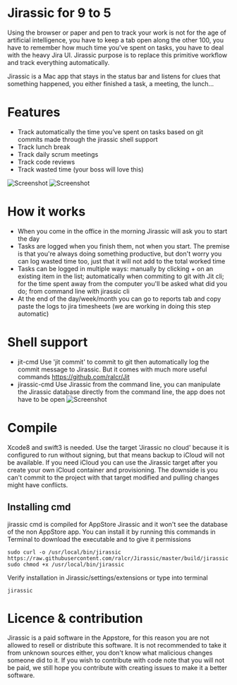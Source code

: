 # Jirassic for 9 to 5

Using the browser or paper and pen to track your work is not for the age of artificial intelligence, you have to keep a tab open along the other 100, you have to remember how much time you’ve spent on tasks, you have to deal with the heavy Jira UI. Jirassic purpose is to replace this primitive workflow and track everything automatically.

Jirassic is a Mac app that stays in the status bar and listens for clues that something happened, you either finished a task, a meeting, the lunch...

# Features
- Track automatically the time you’ve spent on tasks based on git commits made through the jirassic shell support
- Track lunch break
- Track daily scrum meetings
- Track code reviews
- Track wasted time (your boss will love this)

![Screenshot](https://s3.postimg.org/txo1juatf/Tasks.png)
![Screenshot](https://s16.postimg.org/u10ss7i85/Sengs.png)

# How it works
- When you come in the office in the morning Jirassic will ask you to start the day
- Tasks are logged when you finish them, not when you start. The premise is that you're always doing something productive, but don't worry you can log wasted time too, just that it will not add to the total worked time
- Tasks can be logged in multiple ways: manually by clicking + on an existing item in the list; automatically when commiting to git with Jit cli; for the time spent away from the computer you'll be asked what did you do; from command line with jirassic cli
- At the end of the day/week/month you can go to reports tab and copy paste the logs to jira timesheets (we are working in doing this step automatic)

# Shell support
- jit-cmd Use 'jit commit' to commit to git then automatically log the commit message to Jirassic. But it comes with much more useful commands https://github.com/ralcr/Jit
- jirassic-cmd Use Jirassic from the command line, you can manipulate the Jirassic database directly from the command line, the app does not have to be open
![Screenshot](https://s1.postimg.org/tq0jtk65b/Screen_Shot_2017-04-01_at_17.45.21.png)

# Compile
Xcode8 and swift3 is needed. Use the target 'Jirassic no cloud' because it is configured to run without signing, but that means backup to iCloud will not be available. If you need iCloud you can use the Jirassic target after you create your own iCloud container and provisioning. The downside is you can't commit to the project with that target modified and pulling changes might have conflicts.

## Installing cmd

jirassic cmd is compiled for AppStore Jirassic and it won't see the database of the non AppStore app. You can install it by running this commands in Terminal to download the executable and to give it permissions

    sudo curl -o /usr/local/bin/jirassic https://raw.githubusercontent.com/ralcr/Jirassic/master/build/jirassic
    sudo chmod +x /usr/local/bin/jirassic

Verify installation in Jirassic/settings/extensions or type into terminal

    jirassic


# Licence & contribution
Jirassic is a paid software in the Appstore, for this reason you are not allowed to resell or distribute this software. It is not recommended to take it from unknown sources either, you don't know what malicious changes someone did to it. If you wish to contribute with code note that you will not be paid, we still hope you contribute with creating issues to make it a better software.

